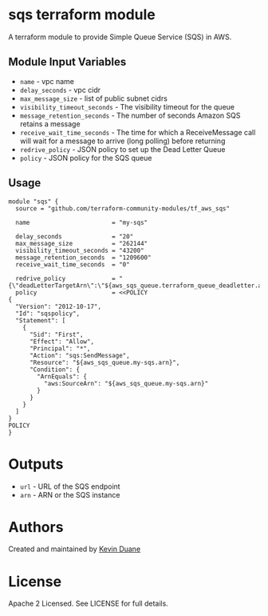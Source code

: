 sqs terraform module
===========

A terraform module to provide Simple Queue Service (SQS) in AWS.

Module Input Variables
----------------------

- `name` - vpc name
- `delay_seconds` - vpc cidr
- `max_message_size` - list of public subnet cidrs
- `visibility_timeout_seconds` - The visibility timeout for the queue
- `message_retention_seconds` - The number of seconds Amazon SQS retains a message
- `receive_wait_time_seconds` - The time for which a ReceiveMessage call will wait for a message to arrive (long polling) before returning
- `redrive_policy` - JSON policy to set up the Dead Letter Queue
- `policy` - JSON policy for the SQS queue

Usage
-----

```hcl
module "sqs" {
  source = "github.com/terraform-community-modules/tf_aws_sqs"

  name                       = "my-sqs"
  
  delay_seconds              = "20"
  max_message_size           = "262144"
  visibility_timeout_seconds = "43200"
  message_retention_seconds  = "1209600"
  receive_wait_time_seconds  = "0"
  
  redrive_policy             = "{\"deadLetterTargetArn\":\"${aws_sqs_queue.terraform_queue_deadletter.arn}\",\"maxReceiveCount\":4}"
  policy                     = <<POLICY
{
  "Version": "2012-10-17",
  "Id": "sqspolicy",
  "Statement": [
    {
      "Sid": "First",
      "Effect": "Allow",
      "Principal": "*",
      "Action": "sqs:SendMessage",
      "Resource": "${aws_sqs_queue.my-sqs.arn}",
      "Condition": {
        "ArnEquals": {
          "aws:SourceArn": "${aws_sqs_queue.my-sqs.arn}"
        }
      }
    }
  ]
}
POLICY
}
```

Outputs
=======

 - `url` - URL of the SQS endpoint
 - `arn` - ARN or the SQS instance

Authors
=======

Created and maintained by [Kevin Duane](https://github.com/crackmac)

License
=======

Apache 2 Licensed. See LICENSE for full details.
